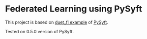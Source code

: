 # Federated Learning using PySyft

This project is based on [duet_fl example](https://github.com/OpenMined/PySyft/tree/dev/examples/private-ai-series/duet_fl) of [PySyft](https://github.com/OpenMined/PySyft).

Tested on 0.5.0 version of PySyft.
